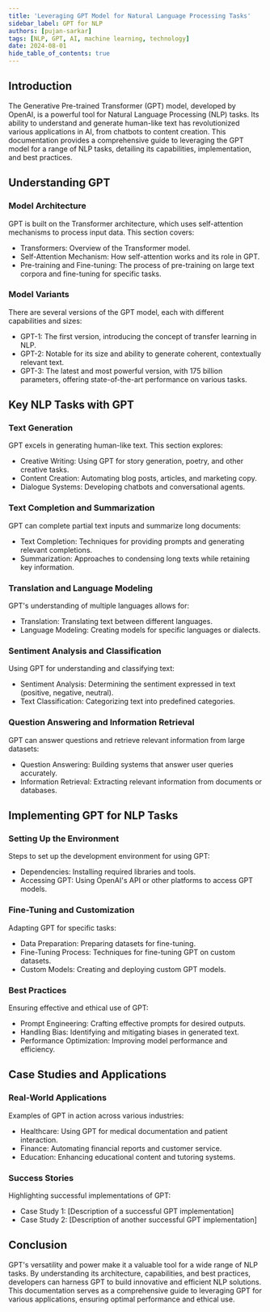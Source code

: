 ```yaml
---
title: 'Leveraging GPT Model for Natural Language Processing Tasks'
sidebar_label: GPT for NLP
authors: [pujan-sarkar]
tags: [NLP, GPT, AI, machine learning, technology]
date: 2024-08-01
hide_table_of_contents: true
---
```


## Introduction

The Generative Pre-trained Transformer (GPT) model, developed by OpenAI, is a powerful tool for Natural Language Processing (NLP) tasks. Its ability to understand and generate human-like text has revolutionized various applications in AI, from chatbots to content creation. This documentation provides a comprehensive guide to leveraging the GPT model for a range of NLP tasks, detailing its capabilities, implementation, and best practices.

## Understanding GPT

### Model Architecture

GPT is built on the Transformer architecture, which uses self-attention mechanisms to process input data. This section covers:

- Transformers: Overview of the Transformer model.
- Self-Attention Mechanism: How self-attention works and its role in GPT.
- Pre-training and Fine-tuning: The process of pre-training on large text corpora and fine-tuning for specific tasks.

### Model Variants

There are several versions of the GPT model, each with different capabilities and sizes:

- GPT-1: The first version, introducing the concept of transfer learning in NLP.
- GPT-2: Notable for its size and ability to generate coherent, contextually relevant text.
- GPT-3: The latest and most powerful version, with 175 billion parameters, offering state-of-the-art performance on various tasks.

## Key NLP Tasks with GPT

### Text Generation

GPT excels in generating human-like text. This section explores:

- Creative Writing: Using GPT for story generation, poetry, and other creative tasks.
- Content Creation: Automating blog posts, articles, and marketing copy.
- Dialogue Systems: Developing chatbots and conversational agents.

### Text Completion and Summarization

GPT can complete partial text inputs and summarize long documents:

- Text Completion: Techniques for providing prompts and generating relevant completions.
- Summarization: Approaches to condensing long texts while retaining key information.

### Translation and Language Modeling

GPT's understanding of multiple languages allows for:

- Translation: Translating text between different languages.
- Language Modeling: Creating models for specific languages or dialects.

### Sentiment Analysis and Classification

Using GPT for understanding and classifying text:

- Sentiment Analysis: Determining the sentiment expressed in text (positive, negative, neutral).
- Text Classification: Categorizing text into predefined categories.

### Question Answering and Information Retrieval

GPT can answer questions and retrieve relevant information from large datasets:

- Question Answering: Building systems that answer user queries accurately.
- Information Retrieval: Extracting relevant information from documents or databases.

## Implementing GPT for NLP Tasks

### Setting Up the Environment

Steps to set up the development environment for using GPT:

- Dependencies: Installing required libraries and tools.
- Accessing GPT: Using OpenAI's API or other platforms to access GPT models.

### Fine-Tuning and Customization

Adapting GPT for specific tasks:

- Data Preparation: Preparing datasets for fine-tuning.
- Fine-Tuning Process: Techniques for fine-tuning GPT on custom datasets.
- Custom Models: Creating and deploying custom GPT models.

### Best Practices

Ensuring effective and ethical use of GPT:

- Prompt Engineering: Crafting effective prompts for desired outputs.
- Handling Bias: Identifying and mitigating biases in generated text.
- Performance Optimization: Improving model performance and efficiency.

## Case Studies and Applications

### Real-World Applications

Examples of GPT in action across various industries:

- Healthcare: Using GPT for medical documentation and patient interaction.
- Finance: Automating financial reports and customer service.
- Education: Enhancing educational content and tutoring systems.

### Success Stories

Highlighting successful implementations of GPT:

- Case Study 1: [Description of a successful GPT implementation]
- Case Study 2: [Description of another successful GPT implementation]

## Conclusion

GPT's versatility and power make it a valuable tool for a wide range of NLP tasks. By understanding its architecture, capabilities, and best practices, developers can harness GPT to build innovative and efficient NLP solutions. This documentation serves as a comprehensive guide to leveraging GPT for various applications, ensuring optimal performance and ethical use.